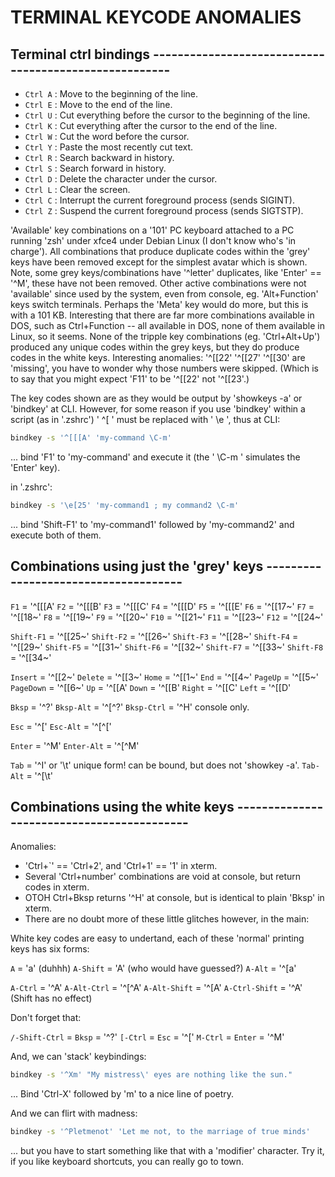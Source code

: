 # TERMINAL KEYCODE ANOMALIES

## Terminal ctrl bindings ------------------------------------------------------

- `Ctrl A` : Move to the beginning of the line.
- `Ctrl E` : Move to the end of the line.
- `Ctrl U` : Cut everything before the cursor to the beginning of the line.
- `Ctrl K` : Cut everything after the cursor to the end of the line.
- `Ctrl W` : Cut the word before the cursor.
- `Ctrl Y` : Paste the most recently cut text.
- `Ctrl R` : Search backward in history.
- `Ctrl S` : Search forward in history.
- `Ctrl D` : Delete the character under the cursor.
- `Ctrl L` : Clear the screen.
- `Ctrl C` : Interrupt the current foreground process (sends SIGINT).
- `Ctrl Z` : Suspend the current foreground process (sends SIGTSTP).

'Available' key combinations on a '101' PC keyboard attached to a PC running
'zsh' under xfce4 under Debian Linux (I don't know who's 'in charge'). All
combinations that produce duplicate codes within the 'grey' keys have been
removed except for the simplest avatar which is shown. Note, some grey
keys/combinations have '^letter' duplicates, like 'Enter' == '^M', these have
not been removed. Other active combinations were not 'available' since used
by the system, even from console, eg. 'Alt+Function' keys switch terminals.
Perhaps the 'Meta' key would do more, but this is with a 101 KB. Interesting
that there are far more combinations available in DOS, such as Ctrl+Function
-- all available in DOS, none of them available in Linux, so it seems. None
of the tripple key combinations (eg. 'Ctrl+Alt+Up') produced any unique codes
within the grey keys, but they do produce codes in the white keys. Interesting
anomalies: '^[[22' '^[[27' '^[[30' are 'missing', you have to wonder why those
numbers were skipped. (Which is to say that you might expect 'F11' to be
'^[[22' not '^[[23'.)

The key codes shown are as they would be output by 'showkeys -a' or 'bindkey'
at CLI. However, for some reason if you use 'bindkey' within a script (as in
'.zshrc') ' ^[ ' must be replaced with ' \e ', thus at CLI:

```sh
bindkey -s '^[[[A' 'my-command \C-m'
```

... bind 'F1' to 'my-command' and execute it (the ' \C-m ' simulates the
'Enter' key).

in '.zshrc':

```sh
bindkey -s '\e[25' 'my-command1 ; my command2 \C-m'
```

... bind 'Shift-F1' to 'my-command1' followed by 'my-command2' and execute
both of them.


## Combinations using just the 'grey' keys -------------------------------------

`F1`        = '^[[[A'
`F2`        = '^[[[B'
`F3`        = '^[[[C'
`F4`        = '^[[[D'
`F5`        = '^[[[E'
`F6`        = '^[[17~'
`F7`        = '^[[18~'
`F8`        = '^[[19~'
`F9`        = '^[[20~'
`F10`       = '^[[21~'
`F11`       = '^[[23~'
`F12`       = '^[[24~'

`Shift-F1`  = '^[[25~'
`Shift-F2`  = '^[[26~'
`Shift-F3`  = '^[[28~'
`Shift-F4`  = '^[[29~'
`Shift-F5`  = '^[[31~'
`Shift-F6`  = '^[[32~'
`Shift-F7`  = '^[[33~'
`Shift-F8`  = '^[[34~'

`Insert`    = '^[[2~'
`Delete`    = '^[[3~'
`Home`      = '^[[1~'
`End`       = '^[[4~'
`PageUp`    = '^[[5~'
`PageDown`  = '^[[6~'
`Up`        = '^[[A'
`Down`      = '^[[B'
`Right`     = '^[[C'
`Left`      = '^[[D'

`Bksp`      = '^?'
`Bksp-Alt`  = '^[^?'
`Bksp-Ctrl` = '^H'    console only.

`Esc`       = '^['
`Esc-Alt`   = '^[^['

`Enter`     = '^M'
`Enter-Alt` = '^[^M'

`Tab`       = '^I' or '\t'  unique form! can be bound, but does not 'showkey -a'.
`Tab-Alt`   = '^[\t'


## Combinations using the white keys -------------------------------------------

Anomalies:

- 'Ctrl+`' == 'Ctrl+2', and 'Ctrl+1' == '1' in xterm.
- Several 'Ctrl+number' combinations are void at console, but return
codes in xterm.
- OTOH Ctrl+Bksp returns '^H' at console, but is identical to plain
'Bksp' in xterm.
- There are no doubt more of these little glitches however, in the main:

White key codes are easy to undertand, each of these 'normal' printing keys
has six forms:

`A`            = 'a'    (duhhh)
`A-Shift`      = 'A'    (who would have guessed?)
`A-Alt`        = '^[a'

`A-Ctrl`       = '^A'
`A-Alt-Ctrl`   = '^[^A'
`A-Alt-Shift`  = '^[A'
`A-Ctrl-Shift` = '^A'   (Shift has no effect)

Don't forget that:

`/-Shift-Ctrl` = `Bksp`      = '^?'
`[-Ctrl`       = `Esc`       = '^['
`M-Ctrl`       = `Enter`     = '^M'

And, we can 'stack' keybindings:

```sh
bindkey -s '^Xm' "My mistress\' eyes are nothing like the sun."
```

... Bind 'Ctrl-X' followed by 'm' to a nice line of poetry.

And we can flirt with madness:

```sh
bindkey -s '^Pletmenot' 'Let me not, to the marriage of true minds'
```

... but you have to start something like that with a 'modifier' character.
Try it, if you like keyboard shortcuts, you can really go to town.

